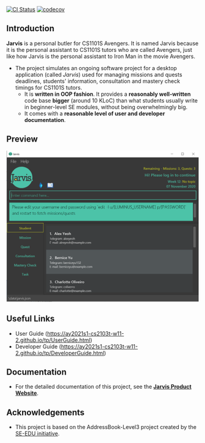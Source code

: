 [![CI Status](https://github.com/se-edu/addressbook-level3/workflows/Java%20CI/badge.svg)](https://github.com/AY2021S1-CS2103T-W11-2/tp/actions)
[![codecov](https://codecov.io/gh/se-edu/addressbook-level3/branch/master/graph/badge.svg)](https://codecov.io/gh/AY2021S1-CS2103T-W11-2/tp)

## Introduction
**Jarvis** is a personal butler for CS1101S Avengers.
It is named Jarvis because it is the personal assistant to CS1101S tutors who are called Avengers, just like how Jarvis is the personal assistant to Iron Man in the movie Avengers.
* The project simulates an ongoing software project for a desktop application (called _Jarvis_) used for managing missions and quests deadlines, students' information, consultation and mastery check timings for CS1101S tutors.
  * It is **written in OOP fashion**. It provides a **reasonably well-written** code base **bigger** (around 10 KLoC) than what students usually write in beginner-level SE modules, without being overwhelmingly big.
  * It comes with a **reasonable level of user and developer documentation**.

## Preview
![Ui](docs/images/Ui.png)

## Useful Links
* User Guide (https://ay2021s1-cs2103t-w11-2.github.io/tp/UserGuide.html)
* Developer Guide (https://ay2021s1-cs2103t-w11-2.github.io/tp/DeveloperGuide.html)

## Documentation
* For the detailed documentation of this project, see the **[Jarvis Product Website](https://ay2021s1-cs2103t-w11-2.github.io/tp/)**.

## Acknowledgements
* This project is based on the AddressBook-Level3 project created by the [SE-EDU initiative](https://se-education.org).
